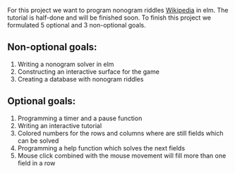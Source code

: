 For this project we want to program nonogram riddles [Wikipedia](https://en.wikipedia.org/wiki/Nonogram) in elm.
The tutorial is half-done and will be finished soon.
To finish this project we formulated 5 optional and 3 non-optional goals.

## Non-optional goals:

1.  Writing a nonogram solver in elm
2. Constructing an interactive surface for the game
3. Creating a database with nonogram riddles

## Optional goals:

1. Programming a timer and a pause function
2. Writing an interactive tutorial
3. Colored numbers for the rows and columns where are still fields which can be solved
4. Programming a help function which solves the next fields
5. Mouse click combined with the mouse movement will fill more than one field in a row



